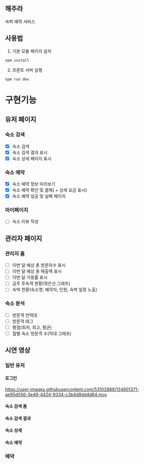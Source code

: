 ## 해주라
숙박 예약 서비스

## 사용법
1. 기본 모듈 패키지 설치
```
npm install
```
2. 프론트 서버 실행
```
npm run dev
```

# 구현기능
## 유저 페이지
### 숙소 검색
- [x] 숙소 검색
- [x] 숙소 검색 결과 표시
- [x] 숙소 상세 페이지 표시
### 숙소 예약
- [x] 숙소 예약 정보 미리보기 
- [x] 숙소 예약 확인 및 결제( + 상세 요금 표시)
- [x] 숙소 예약 성공 및 실패 페이지
### 마이페이지
- [ ] 숙소 리뷰 작성

## 관리자 페이지
### 관리자 홈
- [ ] 이번 달 예상 총 방문자수 표시
- [ ] 이번 달 예상 총 매출액 표시
- [ ] 이번 달 가동률 표시
- [ ] 금주 투숙객 현황(꺾은선 그래프)
- [ ] 숙박 현황(숙소명, 예약자, 인원, 숙박 일정 노출)
### 숙소 분석
- [ ] 방문객 연력대
- [ ] 방문객 태그
- [ ] 평점(최저, 최고, 평균)
- [ ] 월별 숙소 방문객 수(막대 그래프)

## 시연 영상
### 일반 유저
#### 로그인
https://user-images.githubusercontent.com/53102889/134801371-ae95d056-3e49-4424-9334-c3b4d9dd4d64.mov

#### 숙소 검색 폼
#### 숙소 검색 결과
#### 숙소 상세
#### 숙소 예약

### 예약




